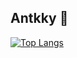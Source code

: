 ## Antkky 👾

[![Top Langs](https://github-readme-stats.vercel.app/api/top-langs/?username=Antkky)](https://github.com/Antkky/github-readme-stats)


<!--
**Antkky/Antkky** is a ✨ _special_ ✨ repository because its `README.md` (this file) appears on your GitHub profile.

Here are some ideas to get you started:

- 🔭 I’m currently working on ...
- 🌱 I’m currently learning ...
- 👯 I’m looking to collaborate on ...
- 🤔 I’m looking for help with ...
- 💬 Ask me about ...
- 📫 How to reach me: ...
- 😄 Pronouns: ...
- ⚡ Fun fact: ...
-->
